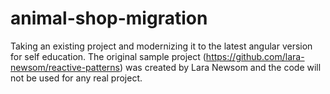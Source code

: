 # animal-shop-migration
Taking an existing project and modernizing it to the latest angular version for self education.
The original sample project (https://github.com/lara-newsom/reactive-patterns) was created by Lara Newsom and the code will not be used for any
real project.
